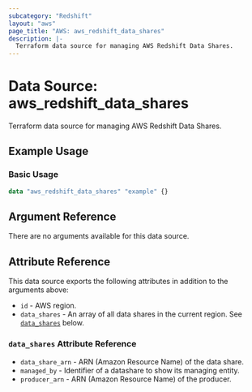 ```yaml
---
subcategory: "Redshift"
layout: "aws"
page_title: "AWS: aws_redshift_data_shares"
description: |-
  Terraform data source for managing AWS Redshift Data Shares.
---
```


# Data Source: aws_redshift_data_shares

Terraform data source for managing AWS Redshift Data Shares.

## Example Usage

### Basic Usage

```terraform
data "aws_redshift_data_shares" "example" {}
```

## Argument Reference

There are no arguments available for this data source.

## Attribute Reference

This data source exports the following attributes in addition to the arguments above:

* `id` - AWS region.
* `data_shares` - An array of all data shares in the current region. See [`data_shares`](#data_shares-attribute-reference) below.

### `data_shares` Attribute Reference

* `data_share_arn` - ARN (Amazon Resource Name) of the data share.
* `managed_by` - Identifier of a datashare to show its managing entity.
* `producer_arn` - ARN (Amazon Resource Name) of the producer.
